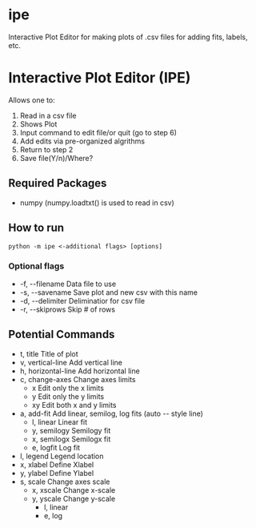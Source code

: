 # ipe
Interactive Plot Editor for making plots of .csv files for adding fits, labels, etc.
# Interactive Plot Editor (IPE)
Allows one to:
1. Read in a csv file
2. Shows Plot
3. Input command to edit file/or quit (go to step 6)
4. Add edits via pre-organized algrithms
5. Return to step 2
6. Save file(Y/n)/Where?

## Required Packages
- numpy (numpy.loadtxt() is used to read in csv)


## How to run

```
python -m ipe <-additional flags> [options]
```

### Optional flags
- -f, --filename	Data file to use
- -s, --savename	Save plot and new csv with this name
- -d, --delimiter	Deliminatior for csv file
- -r, --skiprows	Skip # of rows


## Potential Commands
- t, title		Title of plot
- v, vertical-line	Add vertical line
- h, horizontal-line	Add horizontal line
- c, change-axes	Change axes limits
	- x		Edit only the x limits
	- y		Edit only the y limits
	- xy		Edit both x and y limits
- a, add-fit		Add linear, semilog, log fits (auto -- style line)
	- l, linear	Linear fit
	- y, semilogy	Semilogy fit
	- x, semilogx 	Semilogx fit
	- e, logfit	Log fit
- l, legend		Legend location
- x, xlabel		Define Xlabel
- y, ylabel		Define Ylabel
- s, scale      Change axes scale
    - x, xscale Change x-scale
    - y, yscale Change y-scale
        - l, linear
        - e, log



